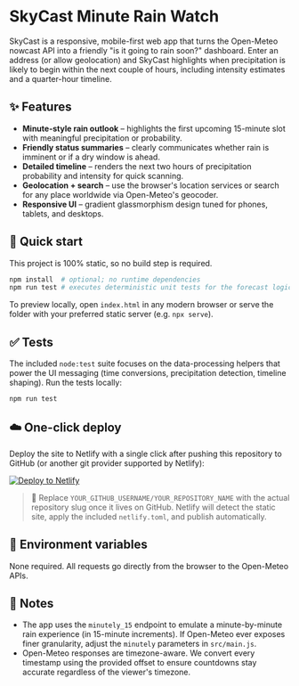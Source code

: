 # SkyCast Minute Rain Watch

SkyCast is a responsive, mobile-first web app that turns the Open-Meteo nowcast API into a friendly "is it going to rain soon?" dashboard. Enter an address (or allow geolocation) and SkyCast highlights when precipitation is likely to begin within the next couple of hours, including intensity estimates and a quarter-hour timeline.

## ✨ Features

- **Minute-style rain outlook** – highlights the first upcoming 15-minute slot with meaningful precipitation or probability.
- **Friendly status summaries** – clearly communicates whether rain is imminent or if a dry window is ahead.
- **Detailed timeline** – renders the next two hours of precipitation probability and intensity for quick scanning.
- **Geolocation + search** – use the browser's location services or search for any place worldwide via Open-Meteo's geocoder.
- **Responsive UI** – gradient glassmorphism design tuned for phones, tablets, and desktops.

## 🚀 Quick start

This project is 100% static, so no build step is required.

```bash
npm install  # optional; no runtime dependencies
npm run test # executes deterministic unit tests for the forecast logic
```

To preview locally, open `index.html` in any modern browser or serve the folder with your preferred static server (e.g. `npx serve`).

## ✅ Tests

The included `node:test` suite focuses on the data-processing helpers that power the UI messaging (time conversions, precipitation detection, timeline shaping). Run the tests locally:

```bash
npm run test
```

## ☁️ One-click deploy

Deploy the site to Netlify with a single click after pushing this repository to GitHub (or another git provider supported by Netlify):

[![Deploy to Netlify](https://www.netlify.com/img/deploy/button.svg)](https://app.netlify.com/start/deploy?repository=https://github.com/YOUR_GITHUB_USERNAME/YOUR_REPOSITORY_NAME)

> 🔁 Replace `YOUR_GITHUB_USERNAME/YOUR_REPOSITORY_NAME` with the actual repository slug once it lives on GitHub. Netlify will detect the static site, apply the included `netlify.toml`, and publish automatically.

## 🧭 Environment variables

None required. All requests go directly from the browser to the Open-Meteo APIs.

## 📝 Notes

- The app uses the `minutely_15` endpoint to emulate a minute-by-minute rain experience (in 15-minute increments). If Open-Meteo ever exposes finer granularity, adjust the `minutely` parameters in `src/main.js`.
- Open-Meteo responses are timezone-aware. We convert every timestamp using the provided offset to ensure countdowns stay accurate regardless of the viewer's timezone.
